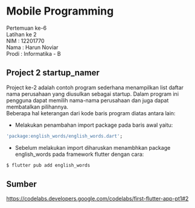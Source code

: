 # Mobile Programming

Pertemuan ke-6 </br>
Latihan ke 2 </br>
NIM : 12201770 </br>
Nama : Harun Noviar </br>
Prodi : Informatika - B

## Project 2 startup_namer

Project ke-2 adalah contoh program sederhana menampilkan list daftar nama perusahaan yang diusulkan sebagai startup. Dalam program ini pengguna dapat memilih nama-nama perusahaan dan juga dapat membatalkan pilihannya. </br>
Beberapa hal keterangan dari kode baris program diatas antara lain:

- Melakukan penambahan import package pada baris awal yaitu:

```ruby
'package:english_words/english_words.dart';
```

- Sebelum melakukan import diharuskan menambhkan package english_words pada framework flutter dengan cara:

```ruby
$ flutter pub add english_words
```

## Sumber

https://codelabs.developers.google.com/codelabs/first-flutter-app-pt1#2
